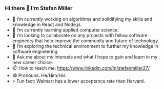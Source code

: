 ### Hi there 👋 I'm Stefan Miller

- 🔭 I’m currently working on algorithms and solidifying my skills and knowledge in React and Node.js.
- 🌱 I’m currently learning applied computer science.
- 👯 I’m looking to collaborate on any projects with fellow software engineers that help improve the community and future of technology.
- 🤔 I’m exploring the technical environment to further my knowledge in software engineering
- 💬 Ask me about my interests and what I hope to gain and learn in my new career choice.
- 📫 How to reach me: https://www.linkedin.com/in/stefanmiller27/
- 😄 Pronouns: He/Him/His
- ⚡ Fun fact: Walmart has a lower acceptance rate than Harvard.


<!--
**stefanmiller27/stefanmiller27** is a ✨ _special_ ✨ repository because its `README.md` (this file) appears on your GitHub profile.

Here are some ideas to get you started:

- 🔭 I’m currently working on algorithims and solidifying my skills and knowledge in React and Node.js
- 🌱 I’m currently learning applied computer science
- 👯 I’m looking to collaborate on any projects with fellow software engineers that help improve the community
- 🤔 I’m looking for help with finding my first tech job
- 💬 Ask me about my interests and what I hope to gain and learn in my new career
- 📫 How to reach me: https://www.linkedin.com/in/stefanmiller27/
- 😄 Pronouns: He/Him/His
- ⚡ Fun fact: Walmart has a lower acceptance rate than Harvard.
-->
